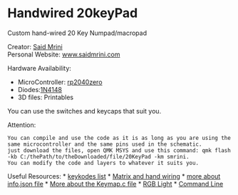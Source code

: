 # Handwired 20keyPad

Custom hand-wired 20 Key Numpad/macropad

Creator: [Said Mrini](https://github.com/smrini)  
Personal Website: www.saidmrini.com

Hardware Availability:
* MicroController: [rp2040zero](https://es.aliexpress.com/item/1005006051130777.html?spm=a2g0o.order_list.order_list_main.5.1808194dhetDF1&gatewayAdapt=glo2esp)
* Diodes:[1N4148](https://es.aliexpress.com/item/1005006127068810.html?spm=a2g0o.order_list.order_list_main.105.1808194dhetDF1&gatewayAdapt=glo2esp)
* 3D files: Printables
  
You can use the switches and keycaps that suit you.

Attention:

	You can compile and use the code as it is as long as you are using the same microcontroller and the same pins used in the schematic.
 	just download the files, open QMK MSYS and use this command: qmk flash -kb C:/thePath/to/theDownloaded/file/20KeyPad -km smrini.
  	You can modify the code and layers to whatever it suits you.

Useful Resources:
	* [keykodes list](https://docs.qmk.fm/#/keycodes)
 	* [Matrix and hand wiring](https://docs.qmk.fm/#/hand_wire)
  	* [more about info.json file](https://github.com/qmk/qmk_firmware/blob/master/docs/reference_info_json.md)
   	* [More about the Keymap.c file](https://github.com/qmk/qmk_firmware/blob/master/docs/keymap.md)
    	* [RGB Light](https://docs.qmk.fm/#/feature_rgblight)
     	* [Command Line](https://github.com/qmk/qmk_firmware/blob/master/docs/cli_commands.md)
	
